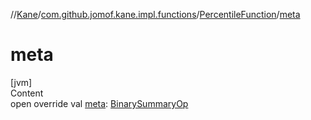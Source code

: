 //[Kane](../../index.md)/[com.github.jomof.kane.impl.functions](../index.md)/[PercentileFunction](index.md)/[meta](meta.md)



# meta  
[jvm]  
Content  
open override val [meta](meta.md): [BinarySummaryOp](../../com.github.jomof.kane.impl/-binary-summary-op/index.md)  



